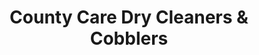 ---
title: "County Care Dry Cleaners & Cobblers"
url: /hertford/county-care-dry-cleaners-und-cobblers/
shop: Wäscherei
---